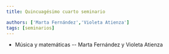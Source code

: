```yaml
---
title: Quincuagésimo cuarto seminario

authors: ['Marta Fernández','Violeta Atienza']
tags: [seminarios]
---
```



* Música y matemáticas -- Marta Fernández y Violeta Atienza

